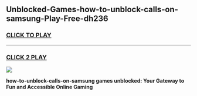 
## Unblocked-Games-how-to-unblock-calls-on-samsung-Play-Free-dh236
<h3>
<a href="https://premium76.site?title=how-to-unblock-calls-on-samsung&ref=10A">CLICK TO PLAY</a></h3>
<hr>

<h3>
<a href="https://premium76.site?title=how-to-unblock-calls-on-samsung&ref=10A">CLICK 2 PLAY</a>
  
</h3>

<a href="https://premium76.site?title=how-to-unblock-calls-on-samsung&ref=10A"><img src="https://clearcache.store/games.png"></a>


**how-to-unblock-calls-on-samsung games unblocked: Your Gateway to Fun and Accessible Online Gaming**
